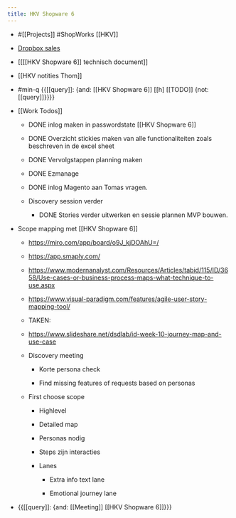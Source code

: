 ```yaml
---
title: HKV Shopware 6
---
```


- #[[Projects]] #ShopWorks  [[HKV]]

- [Dropbox sales](https://www.dropbox.com/work/Sales/Offertes/HKV)

- [[[[HKV Shopware 6]] technisch document]]

- [[HKV notities Thom]]

- #min-q {{[[query]]: {and: [[HKV Shopware 6]] [[h] [[TODO]] {not:[[query]]}}}}

- [[Work Todos]]
	 - DONE inlog maken in passwordstate [[HKV Shopware 6]]

	 - DONE Overzicht stickies maken van alle functionaliteiten zoals beschreven in de excel sheet

	 - DONE Vervolgstappen planning maken 

	 - DONE Ezmanage

	 - DONE inlog Magento aan Tomas vragen. 

	 - Discovery session verder
		 - DONE Stories verder uitwerken en sessie plannen MVP bouwen.

- Scope mapping met [[HKV Shopware 6]]
	 - https://miro.com/app/board/o9J_kjDOAhU=/

	 - https://app.smaply.com/

	 - https://www.modernanalyst.com/Resources/Articles/tabid/115/ID/3658/Use-cases-or-business-process-maps-what-technique-to-use.aspx

	 - https://www.visual-paradigm.com/features/agile-user-story-mapping-tool/

	 - TAKEN:

	 - https://www.slideshare.net/dsdlab/id-week-10-journey-map-and-use-case

	 - Discovery meeting
		 - Korte persona check

		 - Find missing features of requests based on personas

	 - First choose scope
		 - Highlevel 

		 - Detailed map

		 - Personas nodig 

		 - Steps zijn interacties

		 - Lanes 
			 - Extra info text lane

			 - Emotional journey lane

- {{[[query]]: {and: [[Meeting]] [[HKV Shopware 6]]}}}
